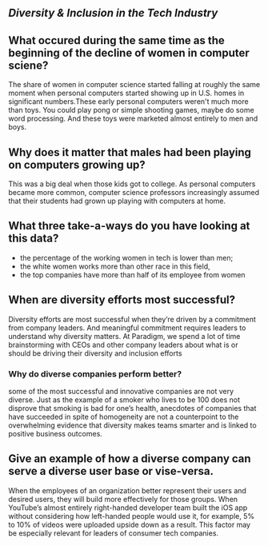 ## *Diversity & Inclusion in the Tech Industry*


## What occured during the same time as the beginning of the decline of women in computer sciene?
The share of women in computer science started falling at roughly the same moment when personal computers started showing up in U.S. homes in significant numbers.These early personal computers weren't much more than toys. You could play pong or simple shooting games, maybe do some word processing. And these toys were marketed almost entirely to men and boys.

## Why does it matter that males had been playing on computers growing up?
 This was a big deal when those kids got to college. As personal computers became more common, computer science professors increasingly assumed that their students had grown up playing with computers at home.

## What three take-a-ways do you have looking at this data?

 - the percentage of the working women in tech is lower than men;
 - the white women works more than other race in this field,
 - the top companies have more than half of its employee from women

## When are diversity efforts most successful?
 Diversity efforts are most successful when they’re driven by a commitment from company leaders. And meaningful commitment requires leaders to understand why diversity matters. At Paradigm, we spend a lot of time brainstorming with CEOs and other company leaders about what is or should be driving their diversity and inclusion efforts
### Why do diverse companies perform better?
some of the most successful and innovative companies are not very diverse. Just as the example of a smoker who lives to be 100 does not disprove that smoking is bad for one’s health, anecdotes of companies that have succeeded in spite of homogeneity are not a counterpoint to the overwhelming evidence that diversity makes teams smarter and is linked to positive business outcomes.  
## Give an example of how a diverse company can serve a diverse user base or vise-versa.
When the employees of an organization better represent their users and desired users, they will build more effectively for those groups. When YouTube’s almost entirely right-handed developer team built the iOS app without considering how left-handed people would use it, for example, 5% to 10% of videos were uploaded upside down as a result. This factor may be especially relevant for leaders of consumer tech companies.